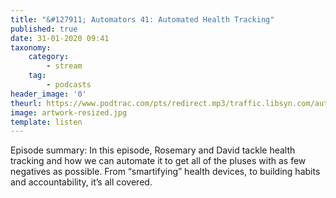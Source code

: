 ```yaml
---
title: "&#127911; Automators 41: Automated Health Tracking"
published: true
date: 31-01-2020 09:41
taxonomy:
    category:
        - stream
    tag:
        - podcasts
header_image: '0'
theurl: https://www.podtrac.com/pts/redirect.mp3/traffic.libsyn.com/automatorsrelay/automators041.mp3
image: artwork-resized.jpg
template: listen
--- 
```

Episode summary: In this episode, Rosemary and David tackle health tracking and how we can automate it to get all of the pluses with as few negatives as possible. From “smartifying” health devices, to building habits and accountability, it’s all covered.
